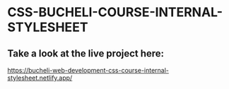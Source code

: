 # CSS-BUCHELI-COURSE-INTERNAL-STYLESHEET

## Take a look at the live project here:
https://bucheli-web-development-css-course-internal-stylesheet.netlify.app/
